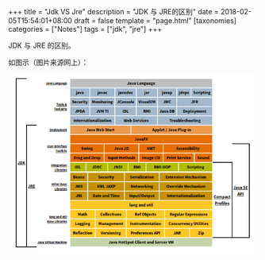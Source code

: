 +++
title = "Jdk VS Jre"
description = "JDK 与 JRE的区别"
date = 2018-02-05T15:54:01+08:00
draft = false
template = "page.html"
[taxonomies]
categories =  ["Notes"]
tags = ["jdk", "jre"]
+++

JDK 与 JRE 的区别。

<!-- more -->

如图示（图片来源网上）：

![jdk vs jre](jdk_jre.png)
